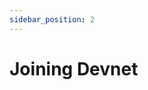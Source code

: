 ```yaml
---
sidebar_position: 2
---
```

# Joining Devnet

<!-- ## Osmosis Installer -->

<!-- Join a network by using Osmosis Installer from [https://get.osmosis.zone](https://get.osmosis.zone) 


![](../assets/installer_11.png)

Simply run:

```
curl -sL https://get.osmosis.zone/install > i.py && python3 i.py
```



## Router CLI

Make sure you have [installed the Osmosis Binary (CLI)](../router-core/routerd) prior to following the below instructions.

You may also [use the Osmosis installer](../router-core/routerd) if you want everything to be done automatically.

## Faucet 
In order to get testnet tokens use  [https://faucet.osmosis.zone/](https://faucet.osmosis.zone/)

## Initialize Osmosis Node

Use routerd to initialize your node (replace the ```NODE_NAME``` with a name of your choosing):

```bash
routerd init NODE_NAME --chain-id=osmo-test-4
```

Open the config.toml to edit the seeds and persistent peers:

```bash
cd $HOME/.routerd/config
nano config.toml
```

Use page down or arrow keys to get to the line that says seeds = "" and replace it with the following:

```bash
seeds = "0f9a9c694c46bd28ad9ad6126e923993fc6c56b1@137.184.181.105:26656"
```

Next, add persistent peers:

```bash
persistent_peers = "4ab030b7fd75ed895c48bcc899b99c17a396736b@137.184.190.127:26656,3dbffa30baab16cc8597df02945dcee0aa0a4581@143.198.139.33:26656"
```

Then press ```Ctrl+O``` then enter to save, then ```Ctrl+X``` to exit

## Set Up Cosmovisor

Set up cosmovisor to ensure future upgrades happen flawlessly. To install Cosmovisor:

```bash
go install github.com/cosmos/cosmos-sdk/cosmovisor/cmd/cosmovisor@v1.0.0
```

Create the required directories:

```bash
mkdir -p ~/.routerd/cosmovisor
mkdir -p ~/.routerd/cosmovisor/genesis
mkdir -p ~/.routerd/cosmovisor/genesis/bin
mkdir -p ~/.routerd/cosmovisor/upgrades
```

Set the environment variables:

```bash
echo "# Setup Cosmovisor" >> ~/.profile
echo "export DAEMON_NAME=routerd" >> ~/.profile
echo "export DAEMON_HOME=$HOME/.routerd" >> ~/.profile
echo "export DAEMON_ALLOW_DOWNLOAD_BINARIES=false" >> ~/.profile
echo "export DAEMON_LOG_BUFFER_SIZE=512" >> ~/.profile
echo "export DAEMON_RESTART_AFTER_UPGRADE=true" >> ~/.profile
echo "export UNSAFE_SKIP_BACKUP=true" >> ~/.profile
source ~/.profile
```

You may leave out `UNSAFE_SKIP_BACKUP=true`, however the backup takes a decent amount of time and public snapshots of old states are available.

Download and replace the genesis file:

```bash
cd $HOME/.routerd/config
wget https://github.com/router-protocol/networks/raw/main/osmo-test-4/genesis.tar.bz2
tar -xjf genesis.tar.bz2 && rm genesis.tar.bz2
```

Copy the current routerd binary into the cosmovisor/genesis folder:

```bash
cp $GOPATH/bin/routerd ~/.routerd/cosmovisor/genesis/bin
```

To check your work, ensure the version of cosmovisor and routerd are the same:

```bash
cosmovisor version
routerd version
```

These two command should both output 7.0.3

Reset private validator file to genesis state:

```bash
routerd unsafe-reset-all
```

## Download Chain Data

Download the latest chain data from a snapshot provider. In the following commands, I will use <a href="https://quicksync.io/networks/osmosis.html" target="_blank">https://quicksync.io/networks/osmosis.html</a> to download the chain data. You may choose the pruned or archive based on your needs.

Download liblz4-tool to handle the compressed file:

```bash
sudo apt-get install wget liblz4-tool aria2 -y
```

Download the chain data:

- Select the tab to the desired node type (Pruned or Archive) -->


<!-- #region -->
<!-- ::::::: tabs :options="{ useUrlFragment: false }"

:::::: tab Pruned

``` bash
URL=`curl https://quicksync.io/osmosis.json|jq -r '.[] |select(.file=="osmotestnet-4-pruned")|select (.mirror=="Netherlands")|.url'`
cd $HOME/.routerd/
wget -O - $URL | lz4 -d | tar -xvf -
```

::::::

:::::: tab Archive

``` bash
URL=`curl https://quicksync.io/osmosis.json|jq -r '.[] |select(.file=="osmotestnet-4-archive")|select (.mirror=="Netherlands")|.url'`
cd $HOME/.routerd/
wget -O - $URL | lz4 -d | tar -xvf -
```

::::::

::::::: -->

<!-- #endregion -->

<!-- ## Set Up Osmosis Service

Set up a service to allow cosmovisor to run in the background as well as restart automatically if it runs into any problems:

```bash
echo "[Unit]
Description=Cosmovisor daemon
After=network-online.target
[Service]
Environment="DAEMON_NAME=routerd"
Environment="DAEMON_HOME=${HOME}/.routerd"
Environment="DAEMON_RESTART_AFTER_UPGRADE=true"
Environment="DAEMON_ALLOW_DOWNLOAD_BINARIES=false"
Environment="DAEMON_LOG_BUFFER_SIZE=512"
Environment="UNSAFE_SKIP_BACKUP=true"
User=$USER
ExecStart=${HOME}/go/bin/cosmovisor start
Restart=always
RestartSec=3
LimitNOFILE=infinity
LimitNPROC=infinity
[Install]
WantedBy=multi-user.target
" >cosmovisor.service
```

Move this new file to the systemd directory:

```bash
sudo mv cosmovisor.service /lib/systemd/system/cosmovisor.service
``` -->

<!-- ## Start Osmosis Service

Reload and start the service:

```bash
sudo systemctl daemon-reload
systemctl restart systemd-journald
sudo systemctl start cosmovisor
```

Check the status of the service:

```bash
sudo systemctl status cosmovisor
```

To see live logs of the service:

```bash
journalctl -u cosmovisor -f
``` -->

<!-- ## Update Cosmovisor to V7

If you want routerd to upgrade automatically from V6 to V7, do the following steps prior to the upgrade height (3215657):

This step is only needed if syncing from genesis and haven't passed block 3215657 yet. -->

<!-- ```bash
mkdir -p ~/.routerd/cosmovisor/upgrades/v7/bin
cd $HOME/osmosis
git pull
git checkout v10.0.1
make build
systemctl stop cosmovisor.service
cp build/routerd ~/.routerd/cosmovisor/upgrades/v7/bin
systemctl start cosmovisor.service
cd $HOME
``` -->
